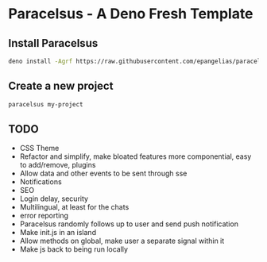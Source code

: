 # Paracelsus - A Deno Fresh Template

## Install Paracelsus

```bash
deno install -Agrf https://raw.githubusercontent.com/epangelias/paracelsus/refs/heads/main/tasks/paracelsus.ts
```

## Create a new project

```bash
paracelsus my-project
```

## TODO

- CSS Theme
- Refactor and simplify, make bloated features more componential, easy to add/remove, plugins
- Allow data and other events to be sent through sse
- Notifications
- SEO
- Login delay, security
- Multilingual, at least for the chats
- error reporting
- Paracelsus randomly follows up to user and send push notification
- Make init.js in an island
- Allow methods on global, make user a separate signal within it
- Make js back to being run locally
